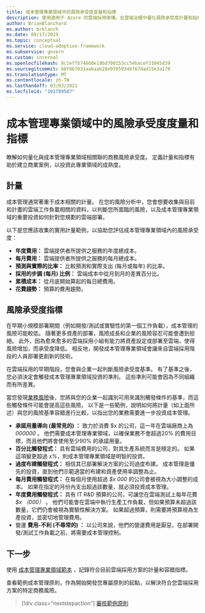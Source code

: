 ```yaml
---
title: 成本管理專業領域中的風險承受度度量和指標
description: 使用適用于 Azure 的雲端採用架構，在雲端治理中量化風險承受度計量和指標以進行成本管理。
author: BrianBlanchard
ms.author: brblanch
ms.date: 09/17/2019
ms.topic: conceptual
ms.service: cloud-adoption-framework
ms.subservice: govern
ms.custom: internal
ms.openlocfilehash: 8c1effb74660e19bd700153cc54bacef31045d39
ms.sourcegitcommit: b8f8b7631aabaab28e9705934bf67dad15e3a179
ms.translationtype: MT
ms.contentlocale: zh-TW
ms.lasthandoff: 03/03/2021
ms.locfileid: "101789587"
---
```

# <a name="risk-tolerance-metrics-and-indicators-in-the-cost-management-discipline"></a>成本管理專業領域中的風險承受度度量和指標

瞭解如何量化與成本管理專業領域相關聯的商務風險承受度。 定義計量和指標有助於建立商業案例，以投資此專業領域的成熟度。

## <a name="metrics"></a>計量

成本管理通常著重于成本相關的計量。 在您的風險分析中，您會想要收集與目前和計畫的雲端工作負載相關的資料，以判斷您所面臨的風險，以及成本管理專業領域的重要投資如何針對您規劃的雲端部署。

以下是您應該收集的實用計量範例，以協助您評估成本管理專業領域內的風險承受度：

- **年度費用：** 雲端提供者所提供之服務的年度總成本。
- **每月費用：** 雲端提供者所提供之服務的每月總成本。
- **預測與實際的比率：** 比較預測和實際支出 (每月或每年) 的比率。
- **採用的步調 (每月) 比例：** 雲端成本中從月到月的差異百分比。
- **累積成本：** 從月底開始算起的每日總費用。
- **花費趨勢：** 預算的費用趨勢。

## <a name="risk-tolerance-indicators"></a>風險承受度指標

在早期小規模部署期間（例如開發/測試或實驗性的第一個工作負載），成本管理的風險可能較低。 隨著更多資產的部署，風險成長和企業的風險容忍可能會遭到拒絕。 此外，因為愈來愈多的雲端採用小組有能力將資產設定或部署至雲端，使得風險增加，而承受度降低。 相反地，開發成本管理專業領域會讓來自雲端採用階段的人員部署更創新的技術。

在雲端採用的早期階段，您會與企業一起判斷風險承受度基準。 有了基準之後，您必須決定會觸發成本管理專業領域投資的準則。 這些準則可能會因為不同組織而有所差異。

當您發現[業務風險](./business-risks.md)後，您將與您的企業一起識別可用來識別觸發條件的基準，而這些觸發條件可能會提高這些風險。 以下是一些範例，說明如何將計量（如上面所述）與您的風險基準容錯進行比較，以指出您的業務需要進一步投資成本管理。

- **承諾用量導向 (最常見的) ：** 致力於消費 $x 的公司，這一年在雲端廠商上為 *000000* 。 他們需要成本管理專業領域，以確保業務不會超過20% 的費用目標，而且他們將會使用至少90% 的承諾用量。
- **百分比觸發程式：** 具有雲端費用的公司，對其生產系統而言是穩定的。 如果這項變更超過 *x%*，則成本管理專業領域是明智的投資。
- **過度布建觸發程式：** 相信其已部署解決方案的公司過度布建。 成本管理是優先的投資，直到他們示範適當的布建和資產使用率調整為止。
- **每月費用觸發程式：** 在每個月使用超過 *$x 000* 的公司會被視為大小調整的成本。 如果在指定的月份內支出超過該數量，就必須投資成本管理。
- **年度費用觸發程式：** 具有 IT R&D 預算的公司，可讓您在雲端測試上每年花費 *$x （000）* 。 他們可能會在雲端中執行生產工作負載，但如果預算未超過該數量，它們仍會被視為實驗性解決方案。 如果超過預算，則需要將預算視為生產投資，並密切地管理費用。
- 營運 **費用-不利 (不尋常的) ：** 以公司來說，他們的營運費用是厭惡，在部署開發/測試工作負載之前，將需要成本管理控制。

## <a name="next-steps"></a>下一步

使用 [成本管理專業領域範本](./template.md) ，記錄符合目前雲端採用方案的計量和容錯指標。

查看範例成本管理原則，作為開始開發您專屬原則的起點，以解決符合您雲端採用方案的特定商務風險。

> [!div class="nextstepaction"]
> [審核範例原則](./policy-statements.md)
